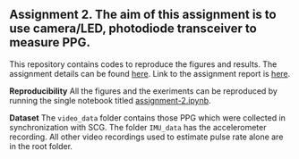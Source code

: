 

## Assignment 2. The aim of this assignment is to use camera/LED, photodiode transceiver to measure PPG.

This repository contains codes to reproduce the figures and results. The assignment details can be found [here](https://www.craft.do/s/MAdQrLOO9ErCvc/x/3EF62E9A-7E25-46FF-8C10-FFC4B6CFD4E9/b/EFDEA441-263D-4F05-B97F-A4156A8F54B2/Assignment_2). Link to the assignment report is [here](report.pdf).

**Reproducibility**
All the figures and the exeriments can be reproduced by running the single notebook titled [assignment-2.ipynb](assignment-2.ipynb).

**Dataset**
The ``video_data`` folder contains those PPG which were collected in synchronization with SCG. The folder ``IMU_data`` has the accelerometer recording. All other video recordings used to estimate pulse rate alone are in the root folder. 
